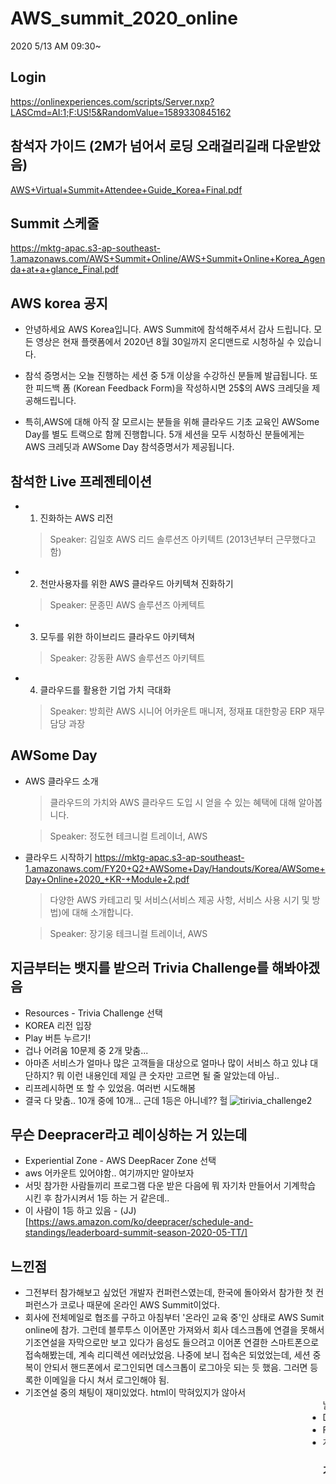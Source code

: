 # AWS_summit_2020_online
2020 5/13 AM 09:30~

## Login
https://onlinexperiences.com/scripts/Server.nxp?LASCmd=AI:1;F:US!5&RandomValue=1589330845162

## 참석자 가이드 (2M가 넘어서 로딩 오래걸리길래 다운받았음)
[AWS+Virtual+Summit+Attendee+Guide_Korea+Final.pdf](https://github.com/stonesteel1023/AWS_summit_2020_online/files/4619702/AWS%2BVirtual%2BSummit%2BAttendee%2BGuide_Korea%2BFinal.pdf)

## Summit 스케줄
https://mktg-apac.s3-ap-southeast-1.amazonaws.com/AWS+Summit+Online/AWS+Summit+Online+Korea_Agenda+at+a+glance_Final.pdf

## AWS korea 공지

- 안녕하세요 AWS Korea입니다. 
AWS Summit에 참석해주셔서 감사 드립니다. 
모든 영상은 현재 플랫폼에서 
2020년 8월 30일까지 온디맨드로 시청하실 수 있습니다.

- 참석 증명서는 오늘 진행하는 세션 중 5개 이상을 수강하신 분들께 발급됩니다.
또한 피드백 폼 (Korean Feedback Form)을 작성하시면 
25$의 AWS 크레딧을 제공해드립니다.

- 특히,AWS에 대해 아직 잘 모르시는 분들을 위해 
클라우드 기초 교육인 AWSome Day를 별도 트랙으로 함께 진행합니다. 
5개 세션을 모두 시청하신 분들에게는 AWS 크레딧과 AWSome Day 참석증명서가 제공됩니다.

## 참석한 Live 프레젠테이션
- 1. 진화하는 AWS 리전
  > Speaker: 김일호 AWS 리드 솔루션즈 아키텍트 (2013년부터 근무했다고 함)

- 2. 천만사용자를 위한 AWS 클라우드 아키텍쳐 진화하기
  > Speaker: 문종민 AWS 솔루션즈 아케텍트
  
- 3. 모두를 위한 하이브리드 클라우드 아키텍쳐
  > Speaker: 강동환 AWS 솔루션즈 아키텍트
  
- 4. 클라우드를 활용한 기업 가치 극대화
  > Speaker: 방희란 AWS 시니어 어카운트 매니저, 정재표 대한항공 ERP 재무담당 과장

## AWSome Day
- AWS 클라우드 소개
  > 클라우드의 가치와 AWS 클라우드 도입 시 얻을 수 있는 혜택에 대해 알아봅니다.
  
  > Speaker: 정도현 테크니컬 트레이너, AWS
  
- 클라우드 시작하기 https://mktg-apac.s3-ap-southeast-1.amazonaws.com/FY20+Q2+AWSome+Day/Handouts/Korea/AWSome+Day+Online+2020_+KR-+Module+2.pdf
  > 다양한 AWS 카테고리 및 서비스(서비스 제공 사항, 서비스 사용 시기 및 방법)에 대해 소개합니다.

  > Speaker: 장기웅 테크니컬 트레이너, AWS
  
## 지금부터는 뱃지를 받으러 Trivia Challenge를 해봐야겠음
- Resources - Trivia Challenge 선택
- KOREA 리전 입장
- Play 버튼 누르기!
- 겁나 어려움 10문제 중 2개 맞춤...
- 아마존 서비스가 얼마나 많은 고객들을 대상으로 얼마나 많이 서비스 하고 있냐 대단하지? 뭐 이런 내용인데 제일 큰 숫자만 고르면 될 줄 알았는데 아님..
- 리프레시하면 또 할 수 있었음. 여러번 시도해봄
- 결국 다 맞춤.. 10개 중에 10개... 근데 1등은 아니네?? 헐
![tirivia_challenge2](https://user-images.githubusercontent.com/36417514/81770025-05f74180-951a-11ea-8a8b-715e7d9ac9d2.JPG)

## 무슨 Deepracer라고 레이싱하는 거 있는데
- Experiential Zone - AWS DeepRacer Zone 선택
- aws 어카운트 있어야함.. 여기까지만 알아보자
- 서밋 참가한 사람들끼리 프로그램 다운 받은 다음에 뭐 자기차 만들어서 기계학습 시킨 후 참가시켜서 1등 하는 거 같은데..
- 이 사람이 1등 하고 있음 - (JJ)[https://aws.amazon.com/ko/deepracer/schedule-and-standings/leaderboard-summit-season-2020-05-TT/]

## 느낀점
- 그전부터 참가해보고 싶었던 개발자 컨퍼런스였는데, 한국에 돌아와서 참가한 첫 컨퍼런스가 코로나 때문에 온라인 AWS Summit이었다.
- 회사에 전체메일로 협조를 구하고 아침부터 '온라인 교육 중'인 상태로 AWS Sumit online에 참가. 그런데 블루투스 이어폰만 가져와서 회사 데스크톱에 연결을 못해서 기조연설을 자막으로만 보고 있다가 음성도 들으려고 이어폰 연결한 스마트폰으로 접속해봤는데, 계속 리디렉션 에러났었음. 나중에 보니 접속은 되었었는데, 세션 중복이 안되서 핸드폰에서 로그인되면 데스크톱이 로그아웃 되는 듯 했음. 그러면 등록한 이메일을 다시 쳐서 로그인해야 됨.
- 기조연설 중의 채팅이 재미있었다. html이 막혀있지가 않아서 <marquee> 날라다니고 난리도 아니었다. 회사이름 적으면서 들어오는 걸텐데 다들 초딩 같았다. AWS Korea직원 분들이 공지도 하는 것 같았는데 이런저런 채팅들로 조금 난잡하다 싶었는데 2번째 프레젠테이션부터 채팅창이 없어졌었음.(알고보니 핸드폰으론 강연 중에 왼쪽 사이드바에 나오지 않는 것이었고 강연 고르는 화면에선 시작 전에도 채팅방에 입장 가능했음)
- Developers Lounge가 뭔가 해서 들어가봤는데 그냥 설문조사만 한 개 하고 나왔음. 이걸로 Feedback까지 합쳐서 2개의 설문조사 응답한 건가
- Feedback은 응답해주면 25 크레딧 준다고 해서 했는데, 생각해보니 회사이메일에 지급하는 건가? 아마 해당 이메일로 따로 쿠폰을 주는 식이겠지. 설마.
- 계정을 한 개 더 만들어서 Iot쪽으로 써봐야겠다.


### 기타 나중에 해보려고 했던 것
- well architect 사이트 보기(자격증) : https://aws.amazon.com/ko/architecture/well-architected/
- 무료계정생성(12개월 넘게 쓴거 한개 있긴 한데 이번 회사 메일로 한개 더 추가) : https://aws.amazon.com/ko/free/?sc_channel=el&all-free-tier.sort-by=item.additionalFields.SortRank&all-free-tier.sort-order=asc

